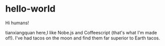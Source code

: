 # hello-world

Hi humans!

tianxiangquan here,I like Nobe.js and Coffeescript (that's what I'm made of!).
I've had tacos on the moon and find them far superior to Earth tacos.
